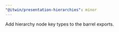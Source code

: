 ```yaml
---
"@itwin/presentation-hierarchies": minor
---
```


Add hierarchy node key types to the barrel exports.
